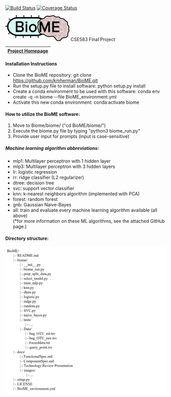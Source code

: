 [![Build Status](https://travis-ci.com/kmherman/BioME.svg?token=ohrxcRT21DKp2pFP6NqQ&branch=main)](https://travis-ci.com/kmherman/BioME) [![Coverage Status](https://coveralls.io/repos/github/kmherman/BioME/badge.svg?branch=main)](https://coveralls.io/github/kmherman/BioME?branch=main)

<img src="https://github.com/kmherman/BioME/blob/main/doc/Biomelogo.png" width="200" />
CSE583 Final Project


|[Project Homepage](https://kmherman.github.io/BioME/)|
|---| 

#### Installation Instructions  
* Clone the BioME repository: git clone https://github.com/kmherman/BioME.git
* Run the setup.py file to install software: python setup.py install
* Create a conda environment to be used with this software: conda env create -q -n biome --file BioME_environment.yml
* Activate this new conda environment: conda activate biome
  
#### How to utilize the BioME software:
1. Move to Biome/biome/ ("cd BioME/biome/")
2. Execute the biome.py file by typing "python3 biome_run.py"
3. Provide user input for prompts (input is case-sensitive)  

##### Machine learning algorithm abbreviations:
* mlp1: Multilayer perceptron with 1 hidden layer
* mlp3: Multilayer perceptron with 3 hidden layers
* lr: logistic regression
* rr: ridge classifier (L2 regularizer)
* dtree: decision tree
* svc: support vector classifier
* knn: k-nearest neighbors algorithm (implemented with PCA)
* forest: random forest
* gnb: Gaussian Naive-Bayes
* all: train and evaluate every machine learning algorithm available (all above)  
(*for more information on these ML algorithms, see the attached GitHub page.)  

#### Directory structure:
<img src="https://github.com/kmherman/BioME/blob/main/doc/images/repo_structure.PNG" width="700" />
